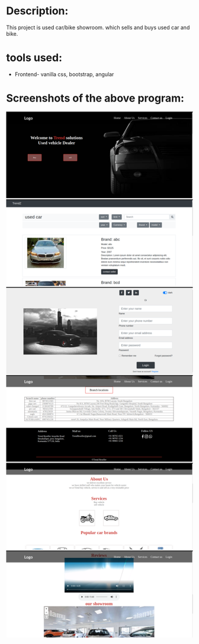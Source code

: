 <!DOCTYPE html>
<html lang="en">
<head>
    <meta charset="UTF-8">
    <meta http-equiv="X-UA-Compatible" content="IE=edge">
    <meta name="viewport" content="width=device-width, initial-scale=1.0">
</head>
<body>
    <h1>Description: </h1>
    <p>This project is used car/bike showroom. which sells and buys used car and bike.</p>
    <h1>tools used: </h1>
            <ul>
                <li>Frontend- vanilla css, bootstrap, angular</li>
            </ul>
    <h1>Screenshots of the above program: </h1>
</body>
</html>

![](homeScreen.png)
![](but_used.png)
![](login.png)
![](footer.png)
![](services.png)
![](showrrom.png)
